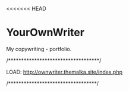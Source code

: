 <<<<<<< HEAD
# YourOwnWriter

My copywriting - portfolio.


/***********************************/

LOAD: http://ownwriter.themalka.site/index.php

/**********************************/
